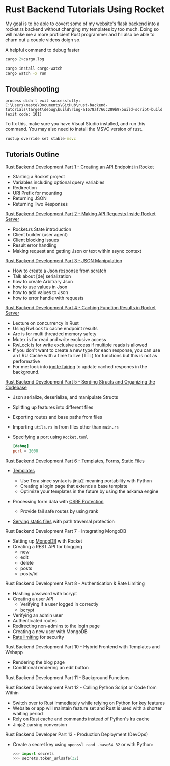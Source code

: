 # Rust Backend Tutorials Using Rocket

My goal is to be able to covert some of my website's flask backend into a rocket.rs backend without changing my templates by too much.
Doing so will make me a more proficient Rust programmer and I'll also be able to churn out a couple videos doign so.

A helpful command to debug faster

```sh
cargo 2>cargo.log
```

```sh
cargo install cargo-watch
cargo watch -x run
```

## Troubleshooting

```log
process didn't exit successfully: C:\Users\maste\Documents\GitHub\rust-backend-tutorials\target\debug\build\ring-a1678af766c289b9\build-script-build (exit code: 101)
```

To fix this, make sure you have Visual Studio installed, and run this command. You may also need to install the MSVC version of rust.

```cmd
rustup override set stable-msvc
```

## Tutorials Outline

[Rust Backend Development Part 1 - Creating an API Endpoint in Rocket](https://youtu.be/2vxvSMkm5Lg)

- Starting a Rocket project
- Variables including optional query variables
- Redirection
- URI Prefix for mounting
- Returning JSON
- Returning Two Responses

[Rust Backend Development Part 2  - Making API Requests Inside Rocket Server](https://youtu.be/Alyr-JN2pdQ)

- Rocket.rs State introduction
- Client builder (user agent)
- Client blocking issues
- Result error handling
- Making request and getting Json or text within async context

[Rust Backend Development Part 3 - JSON Manipulation](https://youtu.be/FHlCVMhNdeU)

- How to create a Json response from scratch
- Talk about [de] serialization
- how to create Arbitrary Json
- how to use values in Json
- how to add values to Json
- how to error handle with requests

[Rust Backend Development Part 4  - Caching Function Results in Rocket Server](https://youtu.be/NYYE6FgkXGI)

- Lecture on concurrency in Rust
- Using RwLock to cache endpoint results
- Arc is for multi threaded memory safety
- Mutex is for read and write exclusive access
- RwLock is for write exclusive access if multiple reads is allowed
- If you don't want to create a new type for each response, you can use an LRU Cache with a time to live (TTL) for functions but this is not as performative
- For me: look into [ignite fairing](https://api.rocket.rs/v0.5-rc/rocket/struct.Rocket.html#method.ignite) to update cached respones
in the background.

[Rust Backend Development Part 5 - Serding Structs and Organizing the Codebase](https://youtu.be/F6r3GleRewU)

- Json serialize, deserialize, and manipulate Structs
- Splitting up features into different files
- Exporting routes and base paths from files
- Importing `utils.rs` in from files other than `main.rs`
- Specifying a port using `Rocket.toml`

    ```toml
    [debug]
    port = 2000
    ```

[Rust Backend Development Part 6 - Templates, Forms, Static Files](https://youtu.be/dkh94E17bdU)

- [Templates](https://rocket.rs/v0.5-rc/guide/responses/#templates)
  - Use Tera since syntax is jinja2 meaning portability with Python
  - Creating a login page that extends a base template
  - Optimize your templates in the future by using the askama engine
- Processing form data with [CSRF Protection](https://github.com/kotovalexarian/rocket_csrf)
  - Provide fail safe routes by using rank

- [Serving static files](https://api.rocket.rs/v0.5-rc/rocket/fs/struct.FileServer.html) with path traversal protection

Rust Backend Development Part 7 - Integrating MongoDB

- Setting up [MongoDB](https://www.mongodb.com/docs/drivers/rust/) with Rocket
- Creating a REST API for blogging
  - new
  - edit
  - delete
  - posts
  - posts/id

Rust Backend Development Part 8 - Authentication & Rate Limiting

- Hashing password with bcrypt
- Creating a user API
  - Verifying if a user logged in correctly
  - bcrypt
- Verifying an admin user
- Authenticated routes
- Redirecting non-admins to the login page
- Creating a new user with MongoDB
- [Rate limiting](https://crates.io/crates/rocket-governor) for security

Rust Backend Development Part 10 - Hybrid Frontend with Templates and Webapp

- Rendering the blog page
- Conditional rendering an edit button

Rust Backend Development Part 11 - Background Functions

Rust Backend Development Part 12 - Calling Python Script or Code from Within

- Switch over to Rust immediately while relying on Python for key features
- Website or app will maintain feature set and Rust is used with a shorter waiting period
- Rely on Rust cache and commands instead of Python's lru cache
- Jinja2 parsing conversion

Rust Backend Developer Part 13 - Production Deployment (DevOps)

- Create a secret key using `openssl rand -base64 32` or with Python:

    ```py
    >>> import secrets
    >>> secrets.token_urlsafe(32)
    ```
